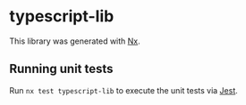 # typescript-lib

This library was generated with [Nx](https://nx.dev).

## Running unit tests

Run `nx test typescript-lib` to execute the unit tests via [Jest](https://jestjs.io).
